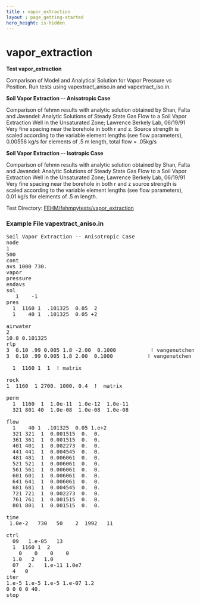 ```yaml
---
title : vapor_extraction
layout : page_getting-started
hero_height: is-hidden
---
```


# vapor_extraction

**Test vapor_extraction**


Comparison of Model and Analytical Solution for Vapor Pressure vs Position.
Run tests using vapextract_aniso.in and vapextract_iso.in.


**Soil Vapor Extraction -- Anisotropic Case**

Comparison of fehmn results with analytic solution obtained by
Shan, Falta and Javandel: Analytic Solutions of Steady State Gas Flow
to a Soil Vapor Extraction
Well in the Unsaturated Zone; Lawrence Berkely Lab, 06/19/91
Very fine spacing near the borehole in both r and z.
Source strength is scaled according to the variable element lengths
(see flow parameters), 0.00556 kg/s for elements of .5 m length, total flow = .05kg/s


**Soil Vapor Extraction -- Isotropic Case**

Comparison of fehmn results with analytic solution obtained by
Shan, Falta and Javandel: Analytic Solutions of Steady State Gas Flow
to a Soil Vapor Extraction
Well in the Unsaturated Zone; Lawrence Berkely Lab, 06/19/91
Very fine spacing near the borehole in both r and z
source strength is scaled according to the variable element lengths
(see flow parameters), 0.01 kg/s for elements of .5 m length.



Test Directory: [FEHM/fehmpytests/vapor_extraction](https://github.com/lanl/FEHM/tree/master/fehmpytests/vapor_extraction)


### Example File vapextract_aniso.in
<pre>
Soil Vapor Extraction -- Anisotropic Case
node
1
500
cont
avs 1000 730.
vapor
pressure
endavs
sol
   1    -1
pres
  1  1160 1  .101325  0.05  2
  1    40 1  .101325  0.05 +2

airwater
2
10.0 0.101325
rlp
3  0.10 .99 0.005 1.8 -2.00  0.1000           ! vangenutchen matrix
3  0.10 .99 0.005 1.8 2.00  0.1000           ! vangenutchen matrix

  1  1160 1  1  ! matrix

rock
1  1160  1 2700. 1000. 0.4  !  matrix

perm
  1  1160  1  1.0e-11  1.0e-12  1.0e-11
  321 801 40  1.0e-08  1.0e-08  1.0e-08

flow
  1    40 1  .101325  0.05 1.e+2
  321 321  1  0.001515  0.  0.
  361 361  1  0.001515  0.  0.
  401 401  1  0.002273  0.  0.
  441 441  1  0.004545  0.  0.
  481 481  1  0.006061  0.  0.
  521 521  1  0.006061  0.  0.
  561 561  1  0.006061  0.  0.
  601 601  1  0.006061  0.  0.
  641 641  1  0.006061  0.  0.
  681 681  1  0.004545  0.  0.
  721 721  1  0.002273  0.  0.
  761 761  1  0.001515  0.  0.
  801 801  1  0.001515  0.  0.

time
 1.0e-2   730   50    2  1992   11

ctrl
  09   1.e-05   13
  1  1160 1  2
    0    0    0    0
  1.0   2   1.0
  07   2.   1.e-11 1.0e7
  4   0
iter
1.e-5 1.e-5 1.e-5 1.e-07 1.2
0 0 0 0 40.
stop

</pre>
